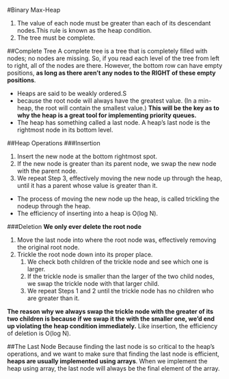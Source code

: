 #Binary Max-Heap
1. The value of each node must be greater than each of its descendant nodes.This rule is known as the heap condition.
2. The tree must be complete.

##Complete Tree
A complete tree is a tree that is completely filled with nodes; no nodes are missing.
So, if you read each level of the tree from left to right, all of the nodes are there.
However, the bottom row can have empty positions, **as long as there aren’t any nodes to the RIGHT of these empty positions**.

* Heaps are said to be weakly ordered.S
* because the root node will always have the greatest value. (In a min-heap, the root will contain the smallest value.) **This will be the key as to why the heap is a great tool for implementing priority queues.**
* The heap has something called a last node. A heap’s last node is the rightmost node in its bottom level.

##Heap Operations
###Insertion
1. Insert the new node at the bottom rightmost spot.
2. If the new node is greater than its parent node, we swap the new node with the parent node.
3. We repeat Step 3, effectively moving the new node up through the heap, until it has a parent whose value is greater than it.

* The process of moving the new node up the heap, is called trickling the nodeup through the heap.
* The efficiency of inserting into a heap is O(log N).

###Deletion
**We only ever delete the root node**
1. Move the last node into where the root node was, effectively removing the original root node.
2. Trickle the root node down into its proper place.
    1. We check both children of the trickle node and see which one is larger.
    2. If the trickle node is smaller than the larger of the two child nodes, we swap the trickle node with that larger child.
    3. We repeat Steps 1 and 2 until the trickle node has no children who are greater than it.

**The reason why we always swap the trickle node with the greater of its two children is because if we swap it the with the smaller one, we’d end up violating the heap condition immediately.**
Like insertion, the efficiency of deletion is O(log N).

##The Last Node
Because finding the last node is so critical to the heap’s operations, and we want to make sure that finding the last node is efficient, **heaps are usually implemented using arrays**.
When we implement the heap using array, the last node will always be the final element of the array.
